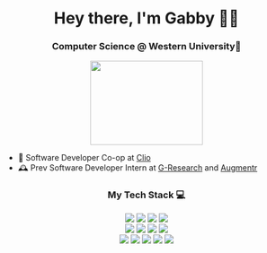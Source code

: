 <h1 align="center">Hey there, I'm Gabby 👋🏼 </h1>

<h3 align="center">Computer Science @ Western University💫</h3> 
<p align="center">
  <img align="center" src="https://i.imgur.com/IkdLIvu.gif" width="200px" height="150px"/>
</p>

- 💼 Software Developer Co-op at [Clio](https://www.clio.com/)
- 🕰️ Prev Software Developer Intern at [G-Research](https://www.linkedin.com/company/g-research/) and [Augmentr](https://www.augmentr.io/)


<h3 align="center">My Tech Stack 💻</h3> 
<div align="center">
 <img src ="https://img.shields.io/badge/Vue.js-35495E?style=for-the-badge&logo=vue.js&logoColor=4FC08D" />
 <img src="https://img.shields.io/badge/react-%2320232a.svg?style=for-the-badge&logo=react&logoColor=%2361DAFB"  />
 <img src="https://img.shields.io/badge/Node.js-43853D?style=for-the-badge&logo=node.js&logoColor=white" /> 
<!--   add nest.js?  -->
 <img src="https://img.shields.io/badge/Jest-323330?style=for-the-badge&logo=Jest&logoColor=white" />
 <br/>
 <img src="https://img.shields.io/badge/PostgreSQL-316192?style=for-the-badge&logo=postgresql&logoColor=white" />
 <img src="https://img.shields.io/badge/Prisma-3982CE?style=for-the-badge&logo=Prisma&logoColor=white" />
<!--   add graphql -->
 <img src="https://img.shields.io/badge/MySQL-005C84?style=for-the-badge&logo=mysql&logoColor=white" />
 <img src="https://img.shields.io/badge/MongoDB-4EA94B?style=for-the-badge&logo=mongodb&logoColor=white" />
 <br/>
 <img src="https://img.shields.io/badge/Python-3776AB?style=for-the-badge&logo=python&logoColor=white" />
 <img src="https://img.shields.io/badge/TypeScript-007ACC?style=for-the-badge&logo=typescript&logoColor=white" />
 <img src="https://img.shields.io/badge/Java-ED8B00?style=for-the-badge&logo=openjdk&logoColor=white" />
 <img src="https://img.shields.io/badge/C-00599C?style=for-the-badge&logo=c&logoColor=white" />
 <img src="https://img.shields.io/badge/PHP-777BB4?style=for-the-badge&logo=php&logoColor=white" />
</div>

<!-- <br>  
<p align="center">
  <img src="https://github-readme-stats.vercel.app/api?username=pidgey0403&count_private=true&show_icons=true&theme=transparent">
</p> -->
